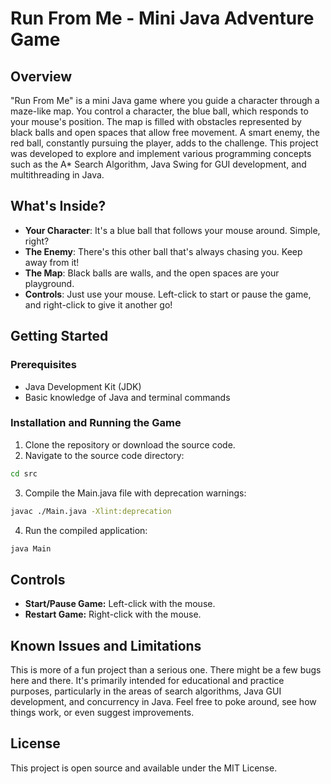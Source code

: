 # Run From Me - Mini Java Adventure Game

## Overview

"Run From Me" is a mini Java game where you guide a character through a maze-like map. You control a character, the blue ball, which responds to your mouse's position.
The map is filled with obstacles represented by black balls and open spaces that allow free movement. A smart enemy, the red ball, constantly pursuing the player, adds to the challenge.
This project was developed to explore and implement various programming concepts such as the A* Search Algorithm, Java Swing for GUI development, and multithreading in Java.

## What's Inside?

- **Your Character**: It's a blue ball that follows your mouse around. Simple, right?
- **The Enemy**: There's this other ball that's always chasing you. Keep away from it!
- **The Map**: Black balls are walls, and the open spaces are your playground.
- **Controls**: Just use your mouse. Left-click to start or pause the game, and right-click to give it another go!

## Getting Started

### Prerequisites

- Java Development Kit (JDK)
- Basic knowledge of Java and terminal commands

### Installation and Running the Game

1. Clone the repository or download the source code.
2. Navigate to the source code directory:
```bash
cd src
```
3. Compile the Main.java file with deprecation warnings:
```bash
javac ./Main.java -Xlint:deprecation
```
4. Run the compiled application:
```bash
java Main
```

## Controls

- **Start/Pause Game:** Left-click with the mouse.
- **Restart Game:** Right-click with the mouse.

## Known Issues and Limitations

This is more of a fun project than a serious one. There might be a few bugs here and there.
It's primarily intended for educational and practice purposes, particularly in the areas of search algorithms, Java GUI development, and concurrency in Java.
Feel free to poke around, see how things work, or even suggest improvements.

## License

This project is open source and available under the MIT License.
